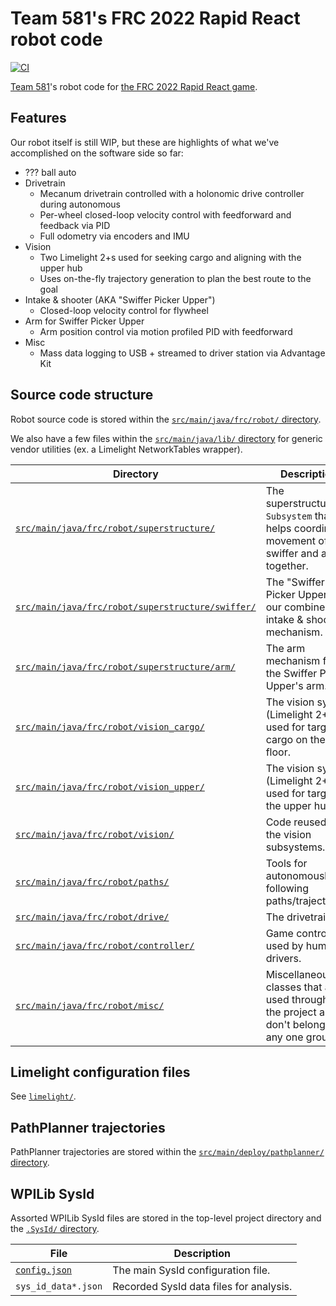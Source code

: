 # Team 581's FRC 2022 Rapid React robot code

[![CI](https://github.com/team581/frc-2022-rapid-react/actions/workflows/ci.yml/badge.svg)](https://github.com/team581/frc-2022-rapid-react/actions/workflows/ci.yml)

[Team 581](https://github.com/team581)'s robot code for [the FRC 2022 Rapid React game](https://youtu.be/LgniEjI9cCM).

## Features

Our robot itself is still WIP, but these are highlights of what we've accomplished on the software side so far:

- ??? ball auto
- Drivetrain
  - Mecanum drivetrain controlled with a holonomic drive controller during autonomous
  - Per-wheel closed-loop velocity control with feedforward and feedback via PID
  - Full odometry via encoders and IMU
- Vision
  - Two Limelight 2+s used for seeking cargo and aligning with the upper hub
  - Uses on-the-fly trajectory generation to plan the best route to the goal
- Intake & shooter (AKA "Swiffer Picker Upper")
  - Closed-loop velocity control for flywheel
- Arm for Swiffer Picker Upper
  - Arm position control via motion profiled PID with feedforward
- Misc
  - Mass data logging to USB + streamed to driver station via Advantage Kit

## Source code structure

Robot source code is stored within the [`src/main/java/frc/robot/` directory](./src/main/java/frc/robot).

We also have a few files within the [`src/main/java/lib/` directory](./src/main/java/lib) for generic vendor utilities (ex. a Limelight NetworkTables wrapper).

| Directory                                                                                              | Description                                                                                    |
| ------------------------------------------------------------------------------------------------------ | ---------------------------------------------------------------------------------------------- |
| [`src/main/java/frc/robot/superstructure/`](./src/main/java/frc/robot/superstructure/)                 | The superstructure `Subsystem` that helps coordinate movement of the swiffer and arm together. |
| [`src/main/java/frc/robot/superstructure/swiffer/`](./src/main/java/frc/robot/superstructure/swiffer/) | The "Swiffer Picker Upper", our combined intake & shooter mechanism.                           |
| [`src/main/java/frc/robot/superstructure/arm/`](./src/main/java/frc/robot/superstructure/arm/)         | The arm mechanism for the Swiffer Picker Upper's arm.                                          |
| [`src/main/java/frc/robot/vision_cargo/`](./src/main/java/frc/robot/vision_cargo/)                     | The vision system (Limelight 2+) used for targeting cargo on the floor.                        |
| [`src/main/java/frc/robot/vision_upper/`](./src/main/java/frc/robot/vision_upper/)                     | The vision system (Limelight 2+) used for targeting the upper hub.                             |
| [`src/main/java/frc/robot/vision/`](./src/main/java/frc/robot/vision/)                                 | Code reused in the vision subsystems.                                                          |
| [`src/main/java/frc/robot/paths/`](./src/main/java/frc/robot/paths/)                                   | Tools for autonomously following paths/trajectories.                                           |
| [`src/main/java/frc/robot/drive/`](./src/main/java/frc/robot/drive/)                                   | The drivetrain.                                                                                |
| [`src/main/java/frc/robot/controller/`](./src/main/java/frc/robot/controller/)                         | Game controllers used by human drivers.                                                        |
| [`src/main/java/frc/robot/misc/`](./src/main/java/frc/robot/misc/)                                     | Miscellaneous classes that are used throughout the project and don't belong to any one group.  |

## Limelight configuration files

See [`limelight/`](./limelight/README.md).

## PathPlanner trajectories

PathPlanner trajectories are stored within the [`src/main/deploy/pathplanner/` directory](./src/main/deploy/pathplanner/).

## WPILib SysId

Assorted WPILib SysId files are stored in the top-level project directory and the [`.SysId/` directory](./.SysId/).

| File                           | Description                             |
| ------------------------------ | --------------------------------------- |
| [`config.json`](./config.json) | The main SysId configuration file.      |
| `sys_id_data*.json`            | Recorded SysId data files for analysis. |
